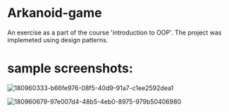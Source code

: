 # Arkanoid-game
An exercise as a part of the course 'introduction to OOP'.
The project was implemeted using design patterns.

# sample screenshots:
![180960333-b66fe976-08f5-40d9-91a7-c1ee2592dea1](https://user-images.githubusercontent.com/82665056/180961708-3d0556a0-7cec-452a-83bd-ab50e9168e8f.png)

![180960679-97e007d4-48b5-4eb0-8975-979b50406980](https://user-images.githubusercontent.com/82665056/180961759-28c8a8dd-a810-4ea2-aecf-3207dab62acc.png)
